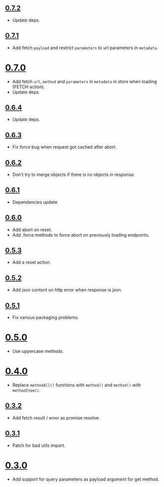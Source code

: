 ## [0.7.2](https://github.com/Kozea/redux-api-unrest/compare/v0.7.1...v0.7.2)

* Update deps.

## [0.7.1](https://github.com/Kozea/redux-api-unrest/compare/v0.7.0...v0.7.1)

* Add fetch `payload` and restrict `parameters` to url parameters in `metadata`.

# [0.7.0](https://github.com/Kozea/redux-api-unrest/compare/v0.6.4...v0.7.0)

* Add fetch `url`, `method` and `parameters` in `metadata` in store when loading (FETCH action).
* Update deps.

## [0.6.4](https://github.com/Kozea/redux-api-unrest/compare/v0.6.3...v0.6.4)

* Update deps.

## [0.6.3](https://github.com/Kozea/redux-api-unrest/compare/v0.6.2...v0.6.3)

* Fix force bug when request got cached after abort.

## [0.6.2](https://github.com/Kozea/redux-api-unrest/compare/v0.6.1...v0.6.2)

* Don't try to merge objects if there is no objects in response.

## [0.6.1](https://github.com/Kozea/redux-api-unrest/compare/v0.6.0...v0.6.1)

* Dependencies update

## [0.6.0](https://github.com/Kozea/redux-api-unrest/compare/v0.5.3...v0.6.0)

* Add abort on reset.
* Add .force methods to force abort on previously loading endpoints.

## [0.5.3](https://github.com/Kozea/redux-api-unrest/compare/v0.5.2...v0.5.3)

* Add a reset action.

## [0.5.2](https://github.com/Kozea/redux-api-unrest/compare/v0.5.1...v0.5.2)

* Add json content on http error when response is json.

## [0.5.1](https://github.com/Kozea/redux-api-unrest/compare/v0.5.0...v0.5.1)

* Fix various packaging problems.

# [0.5.0](https://github.com/Kozea/redux-api-unrest/compare/v0.4.0...v0.5.0)

* Use uppercase methods.

# [0.4.0](https://github.com/Kozea/redux-api-unrest/compare/v0.3.2...v0.4.0)

* Replace `methodAll()` functions with `method()` and `method()` with `methodItem()`.

## [0.3.2](https://github.com/Kozea/redux-api-unrest/compare/v0.3.1...v0.3.2)

* Add fetch result / error as promise resolve.

## [0.3.1](https://github.com/Kozea/redux-api-unrest/compare/v0.3.0...v0.3.1)

* Patch for bad utils import.

# [0.3.0](https://github.com/Kozea/redux-api-unrest/compare/v0.2.3...v0.3.0)

* Add support for query parameters as payload argument for get method.
